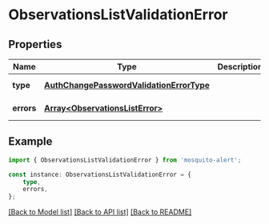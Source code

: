 # ObservationsListValidationError


## Properties

Name | Type | Description | Notes
------------ | ------------- | ------------- | -------------
**type** | [**AuthChangePasswordValidationErrorType**](AuthChangePasswordValidationErrorType.md) |  | [default to undefined]
**errors** | [**Array&lt;ObservationsListError&gt;**](ObservationsListError.md) |  | [default to undefined]

## Example

```typescript
import { ObservationsListValidationError } from 'mosquito-alert';

const instance: ObservationsListValidationError = {
    type,
    errors,
};
```

[[Back to Model list]](../README.md#documentation-for-models) [[Back to API list]](../README.md#documentation-for-api-endpoints) [[Back to README]](../README.md)
